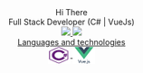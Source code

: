 <div align="center">
 Hi There 
</div>

<div align="center">
Full Stack Developer (C# | VueJs)
 </div>
 
<div align="center">
<a href="https://github.com/JhonathanLemos">
<img height="180em" src="https://github-readme-stats.vercel.app/api/top-langs/?username=JhonathanLemos&layout=compact&langs_count=7&theme=dracula"/>
<img height="180em" src="https://github-readme-stats.vercel.app/api?username=JhonathanLemos&show_icons=true&theme=dracula&include_all_commits=true&count_private=true"/>
</div>
 
 

 
 <div align="center">
  Languages and technologies
  
  
<div>
  
 
 <div align="center">
  <img align="center" alt="" height="30" width="40" src="https://github.com/devicons/devicon/blob/master/icons/csharp/csharp-line.svg">
    <img align="center" alt="" height="30" width="40" src="https://github.com/devicons/devicon/blob/master/icons/vuejs/vuejs-original-wordmark.svg">
  <div>

 

